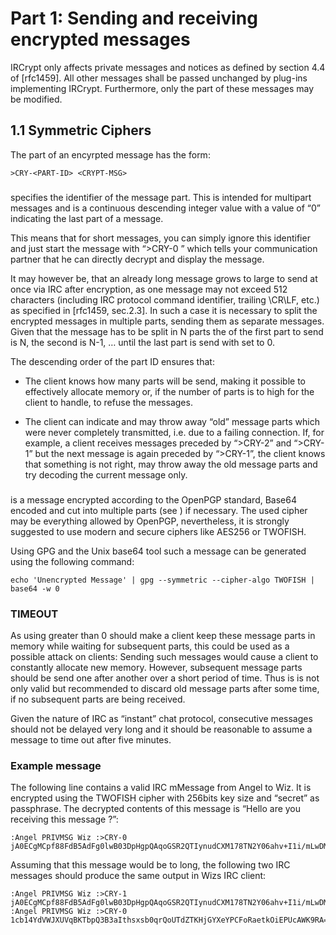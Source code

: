 Part 1: Sending and receiving encrypted messages
================================================

IRCrypt only affects private messages and notices as defined by section 4.4 of
[rfc1459]. All other messages shall be passed unchanged by plug-ins
implementing IRCrypt.  Furthermore, only the <text> part of these messages may
be modified. 


1.1 Symmetric Ciphers
---------------------

The <text> part of an encyrpted message has the form:

	>CRY-<PART-ID> <CRYPT-MSG>


### <PART-ID>

<PART-ID> specifies the identifier of the message part. This is intended for
multipart messages and is a continuous descending integer value with a value of
“0” indicating the last part of a message.

This means that for short messages, you can simply ignore this identifier and
just start the message with “>CRY-0 ” which tells your communication partner
that he can directly decrypt and display the message.

It may however be, that an already long message grows to large to send at once
via IRC after encryption, as one message may not exceed 512 characters
(including IRC protocol command identifier, trailing \CR\LF, etc.) as specified
in [rfc1459, sec.2.3]. In such a case it is necessary to split the encrypted
messages in multiple parts, sending them as separate messages. Given that the
message has to be split in N parts the <PART-ID> of the first part to send is
N, the second is N-1, … until the last part is send with <PART-ID> set to 0.

The descending order of the part ID ensures that:

 - The client knows how many parts will be send, making it possible to
	effectively allocate memory or, if the number of parts is to high for the
	client to handle, to refuse the messages.

 - The client can indicate and may throw away “old” message parts which were
	never completely transmitted, i.e. due to a failing connection. If, for
	example, a client receives messages preceded by “>CRY-2” and “>CRY-1” but
	the next message is again preceded by “>CRY-1”, the client knows that
	something is not right, may throw away the old message parts and try
	decoding the current message only.


### <CRYPT-MSG>

<CRYPT-MSG> is a message encrypted according to the OpenPGP standard, Base64
encoded and cut into multiple parts (see <PART-ID>) if necessary. The used
cipher may be everything allowed by OpenPGP, nevertheless, it is strongly
suggested to use modern and secure ciphers like AES256 or TWOFISH.

Using GPG and the Unix base64 tool such a message can be generated using the
following command:

	echo 'Unencrypted Message' | gpg --symmetric --cipher-algo TWOFISH | base64 -w 0


### TIMEOUT

As using <PART-ID> greater than 0 should make a client keep these message parts
in memory while waiting for subsequent parts, this could be used as a possible
attack on clients: Sending such messages would cause a client to constantly
allocate new memory. However, subsequent message parts should be send one after
another over a short period of time. Thus is is not only valid but recommended
to discard old message parts after some time, if no subsequent parts are being
received.

Given the nature of IRC as “instant” chat protocol, consecutive messages should
not be delayed very long and it should be reasonable to assume a message to
time out after five minutes.


### Example message

The following line contains a valid IRC mMessage from Angel to Wiz. It is
encrypted using the TWOFISH cipher with 256bits key size and “secret” as
passphrase. The decrypted contents of this message is “Hello are you receiving
this message ?”:

	:Angel PRIVMSG Wiz :>CRY-0 jA0ECgMCpf88FdB5AdFg0lwB03DpHgpQAqoGSR2QTIynudCXM178TN2Y06ahv+I1i/mLwDMt+s021cb14YdVWJXUVqBKTbpQ3B3aIthsxsb0qrQoUTdZTKHjGYXeYPCFoRaetkOiEPUcAWK9RA==

Assuming that this message would be to long, the following two IRC messages should produce the same output in Wizs IRC client:

	:Angel PRIVMSG Wiz :>CRY-1 jA0ECgMCpf88FdB5AdFg0lwB03DpHgpQAqoGSR2QTIynudCXM178TN2Y06ahv+I1i/mLwDMt+s02
	:Angel PRIVMSG Wiz :>CRY-0 1cb14YdVWJXUVqBKTbpQ3B3aIthsxsb0qrQoUTdZTKHjGYXeYPCFoRaetkOiEPUcAWK9RA==
